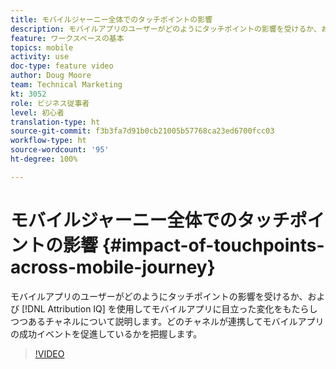 ```yaml
---
title: モバイルジャーニー全体でのタッチポイントの影響
description: モバイルアプリのユーザーがどのようにタッチポイントの影響を受けるか、および Attribution IQ を使用してモバイルアプリに目立った変化をもたらしつつあるチャネルについて説明します。 どのチャネルが連携してモバイルアプリの成功イベントを促進しているかを把握します。
feature: ワークスペースの基本
topics: mobile
activity: use
doc-type: feature video
author: Doug Moore
team: Technical Marketing
kt: 3052
role: ビジネス従事者
level: 初心者
translation-type: ht
source-git-commit: f3b3fa7d91b0cb21005b57768ca23ed6700fcc03
workflow-type: ht
source-wordcount: '95'
ht-degree: 100%

---
```



# モバイルジャーニー全体でのタッチポイントの影響 {#impact-of-touchpoints-across-mobile-journey}

モバイルアプリのユーザーがどのようにタッチポイントの影響を受けるか、および [!DNL Attribution IQ] を使用してモバイルアプリに目立った変化をもたらしつつあるチャネルについて説明します。どのチャネルが連携してモバイルアプリの成功イベントを促進しているかを把握します。

>[!VIDEO](https://video.tv.adobe.com/v/27827/?quality=12)
